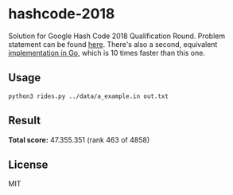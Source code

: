 # hashcode-2018

Solution for Google Hash Code 2018 Qualification Round. Problem statement can be found [here](https://github.com/SerhiiKryvokin/hashcode-2018-Self-driving-rides/blob/master/statement.pdf). There's also a second, equivalent [implementation in Go](../go), which is 10 times faster than this one.

## Usage
`python3 rides.py ../data/a_example.in out.txt`

## Result
**Total score:** 47.355.351 (rank 463 of 4858)

## License
MIT